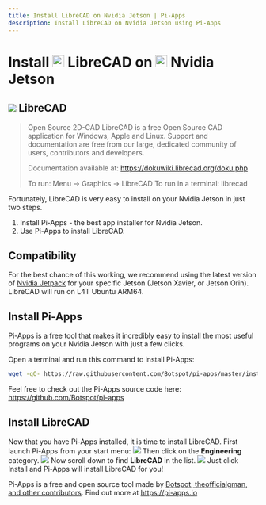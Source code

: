 ```yaml
---
title: Install LibreCAD on Nvidia Jetson | Pi-Apps
description: Install LibreCAD on Nvidia Jetson using Pi-Apps
---
```

<div class="simple-install-content content">

# Install <img src="/img/app-icons/LibreCAD/icon-64.png" height=24> LibreCAD on <img src=/img/other-icons/nvidia-icon.svg height=24> Nvidia Jetson

## <img src="/img/app-icons/LibreCAD/icon-64.png"> LibreCAD
> Open Source 2D-CAD
> LibreCAD is a free Open Source CAD application for Windows, Apple and Linux. Support and documentation are free from our large, dedicated community of users, contributors and developers.
> 
> Documentation available at: https://dokuwiki.librecad.org/doku.php
> 
> To run: Menu -> Graphics -> LibreCAD
> To run in a terminal: librecad

Fortunately, LibreCAD is very easy to install on your Nvidia Jetson in just two steps.
1. Install Pi-Apps - the best app installer for Nvidia Jetson.
2. Use Pi-Apps to install LibreCAD.
</div>
<div class="simple-install-content content">

## Compatibility
For the best chance of this working, we recommend using the latest version of [Nvidia Jetpack](https://developer.nvidia.com/embedded/jetpack-archive) for your specific Jetson (Jetson Xavier, or Jetson Orin).
LibreCAD will run on L4T Ubuntu ARM64.
</div>
<div class="simple-install-content content">

## Install Pi-Apps

Pi-Apps is a free tool that makes it incredibly easy to install the most useful programs on your Nvidia Jetson with just a few clicks.

Open a terminal and run this command to install Pi-Apps:
```bash
wget -qO- https://raw.githubusercontent.com/Botspot/pi-apps/master/install | bash
```
Feel free to check out the Pi-Apps source code here: https://github.com/Botspot/pi-apps
</div>
<div class="simple-install-content content">

## Install LibreCAD

Now that you have Pi-Apps installed, it is time to install LibreCAD.
First launch Pi-Apps from your start menu:
<img src="/img/start-menu.png">
Then click on the <b>Engineering</b> category.
<img src="/img/category-selections/Engineering.png">
Now scroll down to find <b>LibreCAD</b> in the list.
<img src="/img/app-icons/LibreCAD/app-selection.png">
Just click Install and Pi-Apps will install LibreCAD for you!
</div>
<div class="simple-install-content content">

Pi-Apps is a free and open source tool made by [Botspot, theofficialgman, and other contributors](/about/#contributors). Find out more at https://pi-apps.io
</div>
